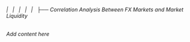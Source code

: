 ###### |   |   |   |   |   ├── Correlation Analysis Between FX Markets and Market Liquidity

*Add content here*